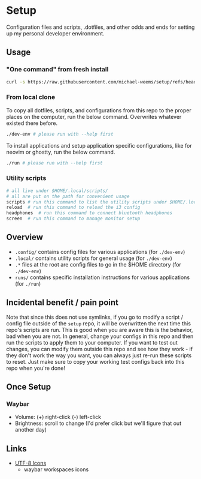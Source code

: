 # Setup

Configuration files and scripts, .dotfiles, and other odds and ends for setting up my personal developer environment. 

## Usage

### "One command" from fresh install

```bash
curl -s https://raw.githubusercontent.com/michael-weems/setup/refs/heads/master/remote/fresh-install | bash
```

### From local clone

To copy all dotfiles, scripts, and configurations from this repo to the proper places on the computer, run the below command. Overwrites whatever existed there before.

```bash
./dev-env # please run with --help first
```

To install applications and setup application specific configurations, like for neovim or ghostty, run the below command.

```bash
./run # please run with --help first
```

### Utility scripts

```bash
# all live under $HOME/.local/scripts/
# all are put on the path for convenient usage
scripts # run this command to list the utility scripts under $HOME/.local/scripts
reload  # run this command to reload the i3 config
headphones  # run this command to connect bluetooth headphones
screen  # run this command to manage monitor setup
```

## Overview

- `.config/` contains config files for various applications (for `./dev-env`)
- `.local/` contains utility scripts for general usage (for `./dev-env`)
- `.*` files at the root are config files to go in the $HOME directory (for `./dev-env`)
- `runs/` contains specific installation instructions for various applications (for `./run`)

## Incidental benefit / pain point

Note that since this does not use symlinks, if you go to modify a script / config file outside of the `setup` repo, it will be overwritten the next time this repo's scripts are run. This is good when you are aware this is the behavior, bad when you are not. In general, change your configs in this repo and then run the scripts to apply them to your computer. If you want to test out changes, you can modify them outside this repo and see how they work - if they don't work the way you want, you can always just re-run these scripts to reset. Just make sure to copy your working test configs back into this repo when you're done!

## Once Setup

### Waybar

- Volume: (+) right-click (-) left-click
- Brightness: scroll to change (I'd prefer click but we'll figure that out another day)

## Links

- [UTF-8 Icons](https://www.nerdfonts.com/cheat-sheet)
    - waybar workspaces icons
